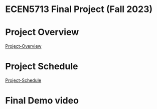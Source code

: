 # ECEN5713 Final Project (Fall 2023)

# Project Overview

[Project-Overview](https://github.com/cu-ecen-aeld/final-project-VisweshBaskaran/wiki/Project-Overview)

# Project Schedule

[Project-Schedule](https://github.com/users/VisweshBaskaran/projects/1)

# Final Demo video


